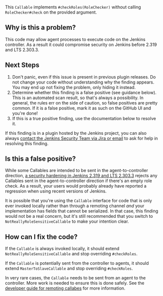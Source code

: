This `Callable` implements `#checkRoles(RoleChecker)` without calling `RoleChecker#check` on the provided argument.

## Why is this a problem?

This code may allow agent processes to execute code on the Jenkins controller.
As a result it could compromise security on Jenkins before 2.319 and LTS 2.303.3.

## Next Steps

<!-- Generic section used in all findings -->

1. Don't panic, even if this issue is present in previous plugin releases. Do not change your code without understanding why the finding appears. You may end up not fixing the problem, only hiding it instead.
2. Determine whether this finding is a false positive (see guidance below). This is an automated scan result, so that's always a possibility. In general, the rules err on the side of caution, so false positives are pretty common. If it is a false positive, mark it as such on the GitHub UI and you're done!
3. If this is a true positive finding, use the documentation below to resolve it.

If this finding is in a plugin hosted by the Jenkins project, you can also always [contact the Jenkins Security Team via Jira or email](https://www.jenkins.io/security/#reporting-vulnerabilities) to ask for help in resolving this finding.

## Is this a false positive?

While some Callables are intended to be sent in the agent-to-controller direction, [a security hardening in Jenkins 2.319 and LTS 2.303.3](https://www.jenkins.io/doc/book/security/controller-isolation/required-role-check/) rejects any Callables sent in the agent-to-controller direction if there's an empty role check. As a result, your users would probably already have reported a regression when using recent versions of Jenkins.

It is possible that you're using the `Callable` interface for code that is only ever invoked locally rather than through a remoting channel _and_ your implementation has fields that cannot be serialized. In that case, this finding would not be a real concern, but it's still recommended that you switch to `NotReallyRoleSensitiveCallable` to make your intention clear.

## How can I fix the code?

If the `Callable` is always invoked locally, it should extend `NotReallyRoleSensitiveCallable` and stop overriding `#checkRoles`.

If the `Callable` is potentially sent from the controller to agents, it should extend `MasterToSlaveCallable` and stop overriding `#checkRoles`.

In very rare cases, the `Callable` needs to be sent from an agent to the controller. More work is needed to ensure this is done safely. See the [developer guide for remoting callabes](https://www.jenkins.io/doc/developer/security/remoting-callables/) for more information.
